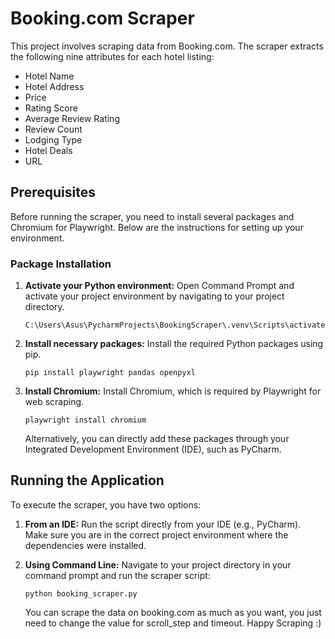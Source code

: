 # Booking.com Scraper

This project involves scraping data from Booking.com. The scraper extracts the following nine attributes for each hotel listing:

- Hotel Name
- Hotel Address
- Price
- Rating Score
- Average Review Rating
- Review Count
- Lodging Type
- Hotel Deals
- URL

## Prerequisites

Before running the scraper, you need to install several packages and Chromium for Playwright. Below are the instructions for setting up your environment.

### Package Installation

1. **Activate your Python environment:**
   Open Command Prompt and activate your project environment by navigating to your project directory.
   ```
   C:\Users\Asus\PycharmProjects\BookingScraper\.venv\Scripts\activate
   ```

2. **Install necessary packages:**
   Install the required Python packages using pip.
   ```
   pip install playwright pandas openpyxl
   ```

3. **Install Chromium:**
   Install Chromium, which is required by Playwright for web scraping.
   ```
   playwright install chromium
   ```

   Alternatively, you can directly add these packages through your Integrated Development Environment (IDE), such as PyCharm.

## Running the Application

To execute the scraper, you have two options:

1. **From an IDE:**
   Run the script directly from your IDE (e.g., PyCharm). Make sure you are in the correct project environment where the dependencies were installed.

2. **Using Command Line:**
   Navigate to your project directory in your command prompt and run the scraper script:
   ```
   python booking_scraper.py
   ```

   You can scrape the data on booking.com as much as you want, you just need to change the value for scroll_step and timeout. Happy Scraping :)
